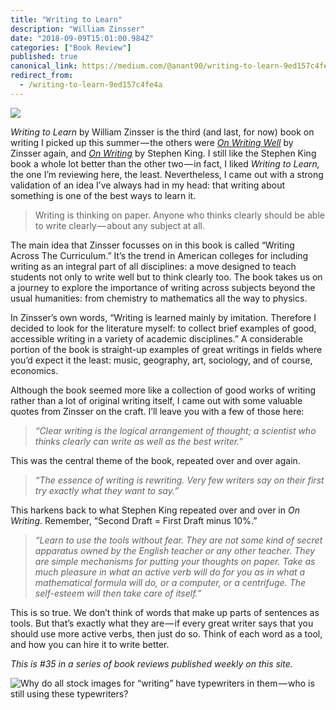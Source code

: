 ```yaml
---
title: "Writing to Learn"
description: "William Zinsser"
date: "2018-09-09T15:01:00.984Z"
categories: ["Book Review"]
published: true
canonical_link: https://medium.com/@anant90/writing-to-learn-9ed157c4fe4a
redirect_from:
  - /writing-to-learn-9ed157c4fe4a
---
```


![](/assets/blog/writing-to-learn/asset-1.jpeg)

_Writing to Learn_ by William Zinsser is the third (and last, for now) book on writing I picked up this summer — the others were [_On Writing Well_](https://anantjain.dev/on-writing-well-24235ff04dab) by Zinsser again, and [_On Writing_](https://anantjain.dev/on-writing-a-memoir-of-the-craft-a037cd5cf928) by Stephen King. I still like the Stephen King book a whole lot better than the other two — in fact, I liked _Writing to Learn,_ the one I’m reviewing here, the least. Nevertheless, I came out with a strong validation of an idea I’ve always had in my head: that writing about something is one of the best ways to learn it.

> Writing is thinking on paper. Anyone who thinks clearly should be able to write clearly — about any subject at all.

The main idea that Zinsser focusses on in this book is called “Writing Across The Curriculum.” It’s the trend in American colleges for including writing as an integral part of all disciplines: a move designed to teach students not only to write well but to think clearly too. The book takes us on a journey to explore the importance of writing across subjects beyond the usual humanities: from chemistry to mathematics all the way to physics.

In Zinsser’s own words, “Writing is learned mainly by imitation. Therefore I decided to look for the literature myself: to collect brief examples of good, accessible writing in a variety of academic disciplines.” A considerable portion of the book is straight-up examples of great writings in fields where you’d expect it the least: music, geography, art, sociology, and of course, economics.

Although the book seemed more like a collection of good works of writing rather than a lot of original writing itself, I came out with some valuable quotes from Zinsser on the craft. I’ll leave you with a few of those here:

> _“Clear writing is the logical arrangement of thought; a scientist who thinks clearly can write as well as the best writer.”_

This was the central theme of the book, repeated over and over again.

> _“The essence of writing is rewriting. Very few writers say on their first try exactly what they want to say.”_

This harkens back to what Stephen King repeated over and over in _On Writing_. Remember, “Second Draft = First Draft minus 10%.”

> _“Learn to use the tools without fear. They are not some kind of secret apparatus owned by the English teacher or any other teacher. They are simple mechanisms for putting your thoughts on paper. Take as much pleasure in what an active verb will do for you as in what a mathematical formula will do, or a computer, or a centrifuge. The self-esteem will then take care of itself.”_

This is so true. We don’t think of words that make up parts of sentences as tools. But that’s exactly what they are — if every great writer says that you should use more active verbs, then just do so. Think of each word as a tool, and how you can hire it to write better.

_This is #35 in a series of book reviews published weekly on this site._

![Why do all stock images for “writing” have typewriters in them — who is still using these typewriters?](/assets/blog/writing-to-learn/asset-2.png)
